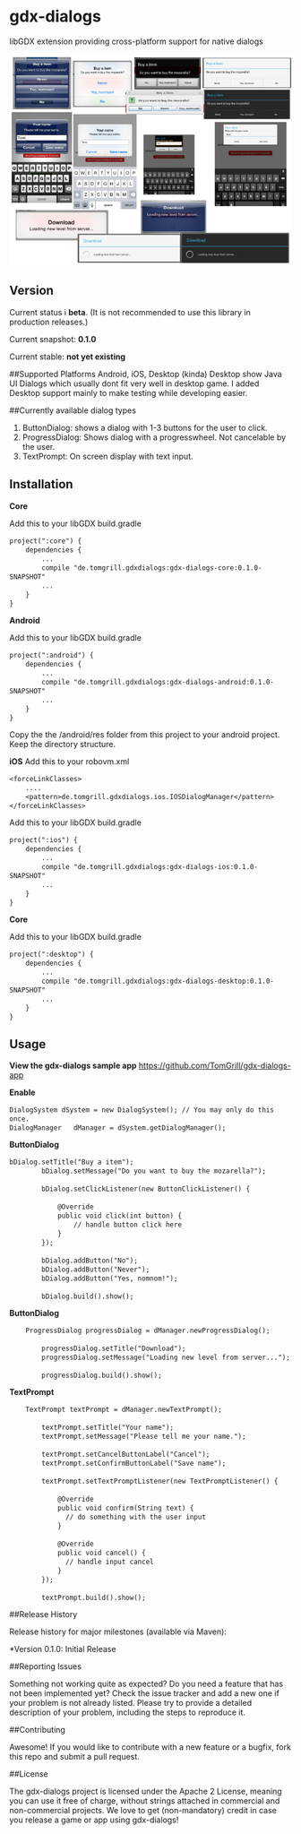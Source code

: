 # gdx-dialogs
libGDX extension providing cross-platform support for native dialogs

![Alt text](/assets/dialogs.jpg?raw=true "Examples")

## Version
Current status i **beta**. (It is not recommended to use this library in production releases.)

Current snapshot: **0.1.0**

Current stable: **not yet existing**

##Supported Platforms
Android, iOS, Desktop (kinda)
Desktop show Java UI Dialogs which usually dont fit very well in desktop game. I added Desktop support mainly to make testing while developing easier.

##Currently available dialog types
1. ButtonDialog: shows a dialog with 1-3 buttons for the user to click.
2. ProgressDialog: Shows dialog with a progresswheel. Not cancelable by the user.
3. TextPrompt: On screen display with text input.

## Installation
**Core**

Add this to your libGDX build.gradle
```
project(":core") {
	dependencies {
	    ...
	    compile "de.tomgrill.gdxdialogs:gdx-dialogs-core:0.1.0-SNAPSHOT"
	    ...
	}
}
```

**Android**

Add this to your libGDX build.gradle
```
project(":android") {
	dependencies {
	    ...
	    compile "de.tomgrill.gdxdialogs:gdx-dialogs-android:0.1.0-SNAPSHOT"
	    ...
	}
}
```

Copy the the /android/res folder from this project to your android project. Keep the directory structure.

**iOS**
Add this to your robovm.xml
```
<forceLinkClasses>
    ....
    <pattern>de.tomgrill.gdxdialogs.ios.IOSDialogManager</pattern>
</forceLinkClasses>
```

Add this to your libGDX build.gradle
```
project(":ios") {
	dependencies {
	    ...
	    compile "de.tomgrill.gdxdialogs:gdx-dialogs-ios:0.1.0-SNAPSHOT"
	    ...
	}
}
```

**Core**

Add this to your libGDX build.gradle
```
project(":desktop") {
	dependencies {
	    ...
	    compile "de.tomgrill.gdxdialogs:gdx-dialogs-desktop:0.1.0-SNAPSHOT"
	    ...
	}
}
```

## Usage

**View the gdx-dialogs sample app**
https://github.com/TomGrill/gdx-dialogs-app

**Enable**
```
DialogSystem dSystem = new DialogSystem(); // You may only do this once.
DialogManager	dManager = dSystem.getDialogManager();
```

**ButtonDialog**
```
bDialog.setTitle("Buy a item");
		bDialog.setMessage("Do you want to buy the mozarella?");

		bDialog.setClickListener(new ButtonClickListener() {

			@Override
			public void click(int button) {
				// handle button click here
			}
		});

		bDialog.addButton("No"); 
		bDialog.addButton("Never"); 
		bDialog.addButton("Yes, nomnom!");

		bDialog.build().show();
```

**ButtonDialog**
```
    ProgressDialog progressDialog = dManager.newProgressDialog();

		progressDialog.setTitle("Download");
		progressDialog.setMessage("Loading new level from server...");

		progressDialog.build().show();
```

**TextPrompt**
```
    TextPrompt textPrompt = dManager.newTextPrompt();

		textPrompt.setTitle("Your name");
		textPrompt.setMessage("Please tell me your name.");

		textPrompt.setCancelButtonLabel("Cancel");
		textPrompt.setConfirmButtonLabel("Save name");

		textPrompt.setTextPromptListener(new TextPromptListener() {

			@Override
			public void confirm(String text) {
			  // do something with the user input
			}

			@Override
			public void cancel() {
			  // handle input cancel 
			}
		});

		textPrompt.build().show();
```

##Release History

Release history for major milestones (available via Maven):

*Version 0.1.0: Initial Release

##Reporting Issues

Something not working quite as expected? Do you need a feature that has not been implemented yet? Check the issue tracker and add a new one if your problem is not already listed. Please try to provide a detailed description of your problem, including the steps to reproduce it.

##Contributing

Awesome! If you would like to contribute with a new feature or a bugfix, fork this repo and submit a pull request.

##License

The gdx-dialogs project is licensed under the Apache 2 License, meaning you can use it free of charge, without strings attached in commercial and non-commercial projects. We love to get (non-mandatory) credit in case you release a game or app using gdx-dialogs!
